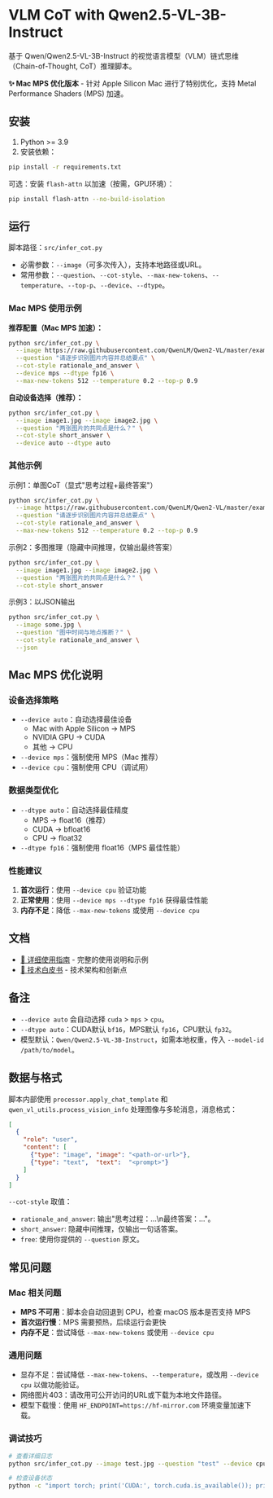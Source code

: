 # VLM CoT with Qwen2.5-VL-3B-Instruct

基于 Qwen/Qwen2.5-VL-3B-Instruct 的视觉语言模型（VLM）链式思维（Chain-of-Thought, CoT）推理脚本。

**✨ Mac MPS 优化版本** - 针对 Apple Silicon Mac 进行了特别优化，支持 Metal Performance Shaders (MPS) 加速。

## 安装

1. Python >= 3.9
2. 安装依赖：

```bash
pip install -r requirements.txt
```

可选：安装 `flash-attn` 以加速（按需，GPU环境）：

```bash
pip install flash-attn --no-build-isolation
```

## 运行

脚本路径：`src/infer_cot.py`

- 必需参数：`--image`（可多次传入），支持本地路径或URL。
- 常用参数：`--question`、`--cot-style`、`--max-new-tokens`、`--temperature`、`--top-p`、`--device`、`--dtype`。

### Mac MPS 使用示例

**推荐配置（Mac MPS 加速）：**

```bash
python src/infer_cot.py \
  --image https://raw.githubusercontent.com/QwenLM/Qwen2-VL/master/examples/images/ocr_1.jpg \
  --question "请逐步识别图片内容并总结要点" \
  --cot-style rationale_and_answer \
  --device mps --dtype fp16 \
  --max-new-tokens 512 --temperature 0.2 --top-p 0.9
```

**自动设备选择（推荐）：**

```bash
python src/infer_cot.py \
  --image image1.jpg --image image2.jpg \
  --question "两张图片的共同点是什么？" \
  --cot-style short_answer \
  --device auto --dtype auto
```

### 其他示例

示例1：单图CoT（显式"思考过程+最终答案"）

```bash
python src/infer_cot.py \
  --image https://raw.githubusercontent.com/QwenLM/Qwen2-VL/master/examples/images/ocr_1.jpg \
  --question "请逐步识别图片内容并总结要点" \
  --cot-style rationale_and_answer \
  --max-new-tokens 512 --temperature 0.2 --top-p 0.9
```

示例2：多图推理（隐藏中间推理，仅输出最终答案）

```bash
python src/infer_cot.py \
  --image image1.jpg --image image2.jpg \
  --question "两张图片的共同点是什么？" \
  --cot-style short_answer
```

示例3：以JSON输出

```bash
python src/infer_cot.py \
  --image some.jpg \
  --question "图中时间与地点推断？" \
  --cot-style rationale_and_answer \
  --json
```

## Mac MPS 优化说明

### 设备选择策略
- `--device auto`：自动选择最佳设备
  - Mac with Apple Silicon → MPS
  - NVIDIA GPU → CUDA  
  - 其他 → CPU
- `--device mps`：强制使用 MPS（Mac 推荐）
- `--device cpu`：强制使用 CPU（调试用）

### 数据类型优化
- `--dtype auto`：自动选择最佳精度
  - MPS → float16（推荐）
  - CUDA → bfloat16
  - CPU → float32
- `--dtype fp16`：强制使用 float16（MPS 最佳性能）

### 性能建议
1. **首次运行**：使用 `--device cpu` 验证功能
2. **正常使用**：使用 `--device mps --dtype fp16` 获得最佳性能
3. **内存不足**：降低 `--max-new-tokens` 或使用 `--device cpu`

## 文档
- [📖 详细使用指南](docs/USAGE_GUIDE.md) - 完整的使用说明和示例
- [🔬 技术白皮书](docs/TECHNICAL_WHITEPAPER.md) - 技术架构和创新点

## 备注
- `--device auto` 会自动选择 `cuda` > `mps` > `cpu`。
- `--dtype auto`：CUDA默认 `bf16`，MPS默认 `fp16`，CPU默认 `fp32`。
- 模型默认：`Qwen/Qwen2.5-VL-3B-Instruct`，如需本地权重，传入 `--model-id /path/to/model`。

## 数据与格式
脚本内部使用 `processor.apply_chat_template` 和 `qwen_vl_utils.process_vision_info` 处理图像与多轮消息，消息格式：

```json
[
  {
    "role": "user",
    "content": [
      {"type": "image", "image": "<path-or-url>"},
      {"type": "text",  "text":  "<prompt>"}
    ]
  }
]
```

`--cot-style` 取值：
- `rationale_and_answer`: 输出"思考过程：…\n最终答案：…"。
- `short_answer`: 隐藏中间推理，仅输出一句话答案。
- `free`: 使用你提供的 `--question` 原文。

## 常见问题

### Mac 相关问题
- **MPS 不可用**：脚本会自动回退到 CPU，检查 macOS 版本是否支持 MPS
- **首次运行慢**：MPS 需要预热，后续运行会更快
- **内存不足**：尝试降低 `--max-new-tokens` 或使用 `--device cpu`

### 通用问题
- 显存不足：尝试降低 `--max-new-tokens`、`--temperature`，或改用 `--device cpu` 以做功能验证。
- 网络图片403：请改用可公开访问的URL或下载为本地文件路径。
- 模型下载慢：使用 `HF_ENDPOINT=https://hf-mirror.com` 环境变量加速下载。

### 调试技巧
```bash
# 查看详细日志
python src/infer_cot.py --image test.jpg --question "test" --device cpu 2>&1 | tee debug.log

# 检查设备状态
python -c "import torch; print('CUDA:', torch.cuda.is_available()); print('MPS:', hasattr(torch.backends, 'mps') and torch.backends.mps.is_available())"
```
